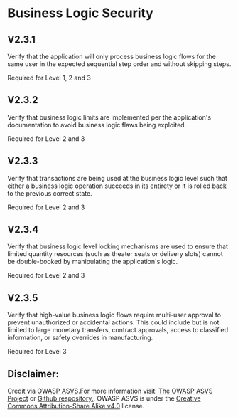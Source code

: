 #  Business Logic Security
## V2.3.1

Verify that the application will only process business logic flows for the same user in the expected sequential step order and without skipping steps.

Required for Level 1, 2 and 3

## V2.3.2

Verify that business logic limits are implemented per the application's documentation to avoid business logic flaws being exploited.

Required for Level 2 and 3

## V2.3.3

Verify that transactions are being used at the business logic level such that either a business logic operation succeeds in its entirety or it is rolled back to the previous correct state.

Required for Level 2 and 3

## V2.3.4

Verify that business logic level locking mechanisms are used to ensure that limited quantity resources (such as theater seats or delivery slots) cannot be double-booked by manipulating the application's logic.

Required for Level 2 and 3

## V2.3.5

Verify that high-value business logic flows require multi-user approval to prevent unauthorized or accidental actions. This could include but is not limited to large monetary transfers, contract approvals, access to classified information, or safety overrides in manufacturing.

Required for Level 3

## Disclaimer:

Credit via [OWASP ASVS](https://owasp.org/www-project-application-security-verification-standard/).For more information visit: [The OWASP ASVS Project](https://owasp.org/www-project-application-security-verification-standard/) or [Github respository.](https://github.com/OWASP/ASVS). OWASP ASVS is under the [Creative Commons Attribution-Share Alike v4.0](https://github.com/OWASP/ASVS/blob/v5.0.0/LICENSE.md) license.

